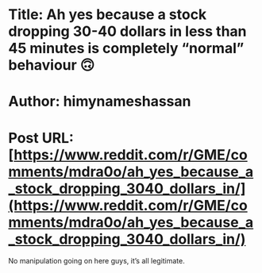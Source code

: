 # Title: Ah yes because a stock dropping 30-40 dollars in less than 45 minutes is completely “normal” behaviour 🙃
# Author: himynameshassan
# Post URL: [https://www.reddit.com/r/GME/comments/mdra0o/ah_yes_because_a_stock_dropping_3040_dollars_in/](https://www.reddit.com/r/GME/comments/mdra0o/ah_yes_because_a_stock_dropping_3040_dollars_in/)


No manipulation going on here guys, it’s all legitimate.